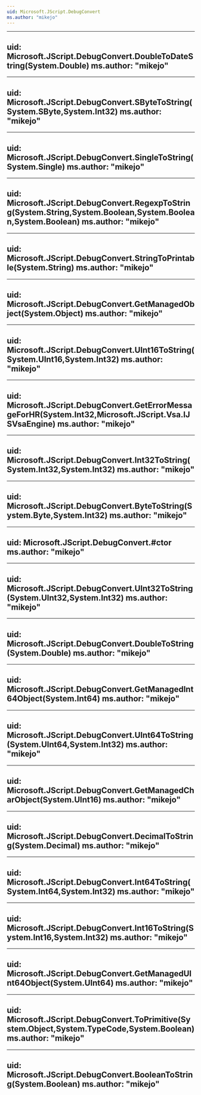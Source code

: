 ```yaml
---
uid: Microsoft.JScript.DebugConvert
ms.author: "mikejo"
---
```


---
uid: Microsoft.JScript.DebugConvert.DoubleToDateString(System.Double)
ms.author: "mikejo"
---

---
uid: Microsoft.JScript.DebugConvert.SByteToString(System.SByte,System.Int32)
ms.author: "mikejo"
---

---
uid: Microsoft.JScript.DebugConvert.SingleToString(System.Single)
ms.author: "mikejo"
---

---
uid: Microsoft.JScript.DebugConvert.RegexpToString(System.String,System.Boolean,System.Boolean,System.Boolean)
ms.author: "mikejo"
---

---
uid: Microsoft.JScript.DebugConvert.StringToPrintable(System.String)
ms.author: "mikejo"
---

---
uid: Microsoft.JScript.DebugConvert.GetManagedObject(System.Object)
ms.author: "mikejo"
---

---
uid: Microsoft.JScript.DebugConvert.UInt16ToString(System.UInt16,System.Int32)
ms.author: "mikejo"
---

---
uid: Microsoft.JScript.DebugConvert.GetErrorMessageForHR(System.Int32,Microsoft.JScript.Vsa.IJSVsaEngine)
ms.author: "mikejo"
---

---
uid: Microsoft.JScript.DebugConvert.Int32ToString(System.Int32,System.Int32)
ms.author: "mikejo"
---

---
uid: Microsoft.JScript.DebugConvert.ByteToString(System.Byte,System.Int32)
ms.author: "mikejo"
---

---
uid: Microsoft.JScript.DebugConvert.#ctor
ms.author: "mikejo"
---

---
uid: Microsoft.JScript.DebugConvert.UInt32ToString(System.UInt32,System.Int32)
ms.author: "mikejo"
---

---
uid: Microsoft.JScript.DebugConvert.DoubleToString(System.Double)
ms.author: "mikejo"
---

---
uid: Microsoft.JScript.DebugConvert.GetManagedInt64Object(System.Int64)
ms.author: "mikejo"
---

---
uid: Microsoft.JScript.DebugConvert.UInt64ToString(System.UInt64,System.Int32)
ms.author: "mikejo"
---

---
uid: Microsoft.JScript.DebugConvert.GetManagedCharObject(System.UInt16)
ms.author: "mikejo"
---

---
uid: Microsoft.JScript.DebugConvert.DecimalToString(System.Decimal)
ms.author: "mikejo"
---

---
uid: Microsoft.JScript.DebugConvert.Int64ToString(System.Int64,System.Int32)
ms.author: "mikejo"
---

---
uid: Microsoft.JScript.DebugConvert.Int16ToString(System.Int16,System.Int32)
ms.author: "mikejo"
---

---
uid: Microsoft.JScript.DebugConvert.GetManagedUInt64Object(System.UInt64)
ms.author: "mikejo"
---

---
uid: Microsoft.JScript.DebugConvert.ToPrimitive(System.Object,System.TypeCode,System.Boolean)
ms.author: "mikejo"
---

---
uid: Microsoft.JScript.DebugConvert.BooleanToString(System.Boolean)
ms.author: "mikejo"
---
